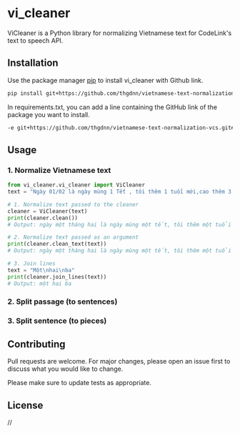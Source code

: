 # vi_cleaner

ViCleaner is a Python library for normalizing Vietnamese text for CodeLink's text to speech API.

## Installation

Use the package manager [pip](https://pip.pypa.io/en/stable/) to install vi_cleaner with Github link.

```bash
pip install git+https://github.com/thgdnn/vietnamese-text-normalization-vcs.git
```

In requirements.txt, you can add a line containing the GitHub link of the package you want to install.

```bash
-e git+https://github.com/thgdnn/vietnamese-text-normalization-vcs.git#egg=vi_cleaner
```

## Usage

### 1. Normalize Vietnamese text

```python
from vi_cleaner.vi_cleaner import ViCleaner
text = "Ngày 01/02 là ngày mùng 1 Tết , tôi thêm 1 tuổi mới,cao thêm 3 cm, được lì xì 1.000.000 đồng."

# 1. Normalize text passed to the cleaner
cleaner = ViCleaner(text)
print(cleaner.clean())
# Output: ngày một tháng hai là ngày mùng một tết, tôi thêm một tuổi mới, cao thêm ba xen ti mét, được lì xì một triệu đồng.

# 2. Normalize text passed as an argument
print(cleaner.clean_text(text))
# Output: ngày một tháng hai là ngày mùng một tết, tôi thêm một tuổi mới, cao thêm ba xen ti mét, được lì xì một triệu đồng.

# 3. Join lines
text = "Một\nhai\nba"
print(cleaner.join_lines(text))
# Output: một hai ba
```

### 2. Split passage (to sentences)

### 3. Split sentence (to pieces)

## Contributing

Pull requests are welcome. For major changes, please open an issue first to discuss what you would like to change.

Please make sure to update tests as appropriate.

## License

//
